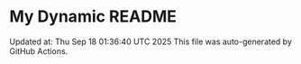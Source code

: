 # My Dynamic README
Updated at: Thu Sep 18 01:36:40 UTC 2025
This file was auto-generated by GitHub Actions.
